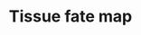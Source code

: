 ---
annotations:
- type: Pathway Ontology
  value: regulatory pathway
authors:
- Nsalomonis
- Andra
- Khanspers
- MaintBot
- MirellaKalafati
- Eweitz
description: 'Proposed lineage fate map focusing on (1) adult tissues, (2) fetal tissues,
  (3) terminally differentiated cells, (5) stem cells and (4) progenitor cells. This
  pathway is currently in progress but will ultimately be a hub to tissue and cell
  type specific pathways (nodes converted to pathway nodes).   ''''''How to Use''''''  This
  network is most useful when viewed in Cytoscape with corresponding cell/tissue association
  data. To use, simply save the GPML and open in Cytoscape (File > Import > Network
  (Multiple File Types)...) and change the visual style of the pathway to one of the
  default options under VizMapper > Current Visual Style or load this specific VisualStyle:
  http://altanalyze.org/TissueFateMap-VizMapperProperty.props. To visualize tissue/cell
  association data, load an attribute file with corresponding tissue/cell names (e.g.,
  from AltAnalyze''s TissueMapper software) using File > Import > Node Attributes
  (mapping the tissue column to CanonicalName) and set your coloring parameters from
  VizMapper > Node Color.'
last-edited: 2021-05-09
organisms:
- Homo sapiens
redirect_from:
- /index.php/Pathway:WP2062
- /instance/WP2062
schema-jsonld:
- '@context': https://schema.org/
  '@id': https://wikipathways.github.io/pathways/WP2062.html
  '@type': Dataset
  creator:
    '@type': Organization
    name: WikiPathways
  description: 'Proposed lineage fate map focusing on (1) adult tissues, (2) fetal
    tissues, (3) terminally differentiated cells, (5) stem cells and (4) progenitor
    cells. This pathway is currently in progress but will ultimately be a hub to tissue
    and cell type specific pathways (nodes converted to pathway nodes).   ''''''How
    to Use''''''  This network is most useful when viewed in Cytoscape with corresponding
    cell/tissue association data. To use, simply save the GPML and open in Cytoscape
    (File > Import > Network (Multiple File Types)...) and change the visual style
    of the pathway to one of the default options under VizMapper > Current Visual
    Style or load this specific VisualStyle: http://altanalyze.org/TissueFateMap-VizMapperProperty.props.
    To visualize tissue/cell association data, load an attribute file with corresponding
    tissue/cell names (e.g., from AltAnalyze''s TissueMapper software) using File
    > Import > Node Attributes (mapping the tissue column to CanonicalName) and set
    your coloring parameters from VizMapper > Node Color.'
  keywords:
  - Sebacious Glands
  - Neural Tube
  - Ventricle
  - Occipital Visual Neocortex
  - Endothelial Cells
  - Mullerian Ducts
  - Crainial Motor Nerves
  - Megakaryocyte
  - Fetal Small Intestine
  - Fallopian Tube
  - Duodenum
  - Pancreas
  - Temporal Lobe
  - Blood Vessels
  - CD19+
  - Right Atrium
  - Epicardium
  - Adrenal Gland
  - Zygote
  - Head Muscles
  - CD14+
  - Medial Prefrontal Neocortex
  - Neural Stem Cells
  - Second Trimester
  - Fetal Kidney Renal Pelvis
  - Synovial Membrane
  - Fetal Spinal Cord
  - Bronchi
  - Accumbens
  - Substantia Nigra Reticulata
  - Digestive Tube
  - Early Endoderm Progenitor
  - Pars Neuralis of Hypophysis
  - Myeloid Progenitor
  - Dentin of Teeth
  - Hemangioblastic Stem Cells
  - Dorsolateral Prefrontal Neocortex
  - Hemangioblast Tissue
  - Tonsil
  - Breast
  - Adrenal Cortex
  - Retina Inner Plexiform Cells
  - Islet Cells
  - Middle First Trimester
  - Schwann Cells
  - Oligodendrocytes
  - Connective Tissue Layers of Skin
  - Penis
  - B Cells
  - Oocytes
  - Medulla of Adrenal
  - Spermatogonial Stem Cells
  - Vulva
  - Nails
  - Myoblast
  - Aorta
  - Lungs
  - Trachea
  - Cerebellar Hemisphere
  - Cephalic Connective tissue
  - Leg Muscle
  - Itermediate Mesoderm
  - Subcutaneous Adipose
  - Retina
  - Urethra
  - Splanchnic Mesoderm
  - Ectoderm Progenitor
  - Forebrain
  - Smooth Muscle Cells
  - Embryo
  - Fetal Thymus
  - Hindbrain
  - Oviducts
  - Kidney Medulla
  - Bone Marrow Stem Cells
  - Hepatoblasts
  - Stomach Cardiac
  - Coronary Artery
  - Aorta Smooth Muscle Cells
  - Lateral Mesoderm
  - Mediodorsal Thalamus
  - Cerebellar Vermis
  - Cardiac Fibroblast Progenitor
  - Medulla
  - Bone Marrow Hematopoietic Progenitors
  - Hair
  - Fetal Skeletal Muscle
  - Cytotrophoblast
  - Nasal-Olfactory Epithelium
  - Myotube
  - Stomach Fundus
  - Tongue
  - Perivascular Adipose
  - Astrocytes
  - Epimyocardium
  - Oligodendrocyte Progenitor
  - Serotonergic
  - Amygdala
  - Dorsal Root Ganglia
  - Stroma of Gonads
  - Neural Crest Stem Cells
  - T Cells
  - Kidney Cortex
  - Caudate
  - Fetal Liver
  - Midbrain
  - Atrium
  - Thyroid
  - Arm Muscle
  - Thymus
  - Visceral Peritoneum
  - Mesenchymal Stem Cells
  - CD8+
  - Heart
  - Hepatocytes
  - Lymphoid Progentior
  - GABAergic
  - Peritoneum
  - Cholinergic
  - Deltoid Muscle
  - Left Atrium
  - Visual Cortex
  - Melanocyte
  - Ventrolateral Prefrontal Neocortex
  - Temporal Auditory Neocortex
  - Hematopoietic Progenitor
  - Primordial Germ Cells
  - Dermal Progenitor
  - Bone Marrow
  - Macrophages
  - Pituitary Gland
  - Erythrocytes
  - Thymocytes
  - Glial Cells
  - Placenta
  - CD71+
  - Blood
  - GABAergic Progenitor
  - Dermatomes
  - Colon Cecum
  - Esophagus
  - Fetal Large Intestine
  - Adipocyte Progenitor
  - Hypophysis Anteriror Lobe
  - Vestibular Nuclei Superior
  - Osteoblasts
  - Prostate
  - Hypothalamus
  - Thalamus Lateral Nuclei
  - Pericardium
  - Endometrium
  - Substantia Nigra Pars Compacta
  - Bone Marrow Mesenchymal Stem Cells
  - Subthalamic Nucleus
  - Photoreceptor Cells
  - Astrocyte Progenitor
  - Cerebellum
  - Cortex
  - Mesonephric Ducts
  - Ventral Mesoderm
  - Oral Mucosa
  - Kidney
  - CD4+
  - Outer Epithelium of Body
  - Cranial Sensory Ganglia and Nerves
  - Cardiac Progenitor
  - Nodose Nucleus
  - Occipital Lobe
  - Vas Deferens
  - Temporal Association Cortex
  - Partially Reprogrammed iPS Cells
  - Stomach Pyloric
  - Adipocytes
  - Colon
  - Auditory Vescicle
  - Small Intestine
  - Neural Crest Mesenchymal Stem Cells
  - Right Ventricle
  - Corpus Callosum
  - Fetal Arm Muscle
  - Trigeminal Ganglia
  - Cardiomyocytes
  - Mesentaries
  - NK Cells
  - Retina Inner Nuclear Cells
  - Orbital Prefrontal Neocortex
  - Mesenchyme
  - Dorsal-Paraxial Mesoderm
  - Serotonergic Progenitor
  - Liver Hematopoietic Stem Cells
  - Globus Pallidus
  - Gloubus Pallidum External
  - Brown Adipose
  - Stomach
  - Optic Nerve
  - Ovaries
  - Testes
  - Granulocytes
  - Muscle
  - Erythroblast Progenitor
  - Appendecular Skeleton
  - Scleroteomes
  - Fetal Kidney Renal Cortex
  - Neural Progenitor
  - Head Mesenchyme
  - Subcortical
  - Pharyngeal Pouches
  - Urinary Bladder
  - Large Intestine
  - Parietal Lobe
  - Frontal Cortex
  - Motor Somatosensory Neocortex
  - Induced Pluripotent Stem Cells
  - Fetal Adrenal Cortex
  - Trophoectoderm
  - Appendage Muscles
  - Myotomes
  - Syncytiotrophoblast
  - Pharyngeal Mucosa
  - Dopaminergic
  - Fetal Heart
  - Chorion
  - Hippocampus
  - Fetal Kidney
  - Mesoderm Progenitor
  - Primitive Gut
  - Blood Corpuscles
  - Fetal Lungs
  - Mammary Glands
  - Pleura
  - Cardiac Fibroblasts
  - Substantia Nigra
  - Gloubus Pallidum Internal
  - Pathway
  - Skin
  - Fetal Pancreas
  - Tongue Main Corpus
  - Jejunum
  - Brain
  - Skull and Branchial Cartilages
  - Endocardium
  - Stomodaeal Epithelium
  - Somatic Mesoderm
  - Outer Layers of Eye
  - Neural Crest
  - White Adipose
  - Tonsillar Recesses
  - Fetal Leg Muscle
  - Spleen
  - Bone
  - Fetus
  - Parathyroids
  - Adipose Tissue
  - Myocardium
  - Glutamatergic
  - Visceral Pleura
  - Mesendoderm
  - Sympathetic Ganglia
  - Glutamatergic Progenitor
  - Cholinergic Progenitor
  - Sweat Glands
  - Frontal Lobe
  - Thalamus
  - Vagina
  - Oral Epithelium
  - Trophoectoderm Stem Cells
  - Microglia
  - Left Ventricle
  - Epididymal Adipose
  - Prostate Gland
  - Teeth Enamel
  - Putamen
  - Blastocyst
  - Thymocyte
  - Viscera
  - Fibroblasts
  - Epididymis
  - Nipple
  - Prefrontal Cortex
  - Tongue Superior With Papillae
  - Liver
  - Dermal Stem Cell
  - Anal Canal
  - Spinal Dorsal Root Ganglia
  - Endoderm
  - Fetal Brain
  - Saphenous Vein
  - Skeletal Muscle
  - Thalamus Subthalamic Nucleus
  - Vena Cava
  - Omental Adipose
  - Myometrium
  - Joint Tissue Synovium
  - Cervix
  - CD34+
  - Cerebral Cortex
  - Salivary Gland
  - Endoderm Progenitor
  - Pluripotent Stem Cells
  - Fetal Thyroid
  - Pharynx
  - Eye Lens
  - Morula
  - Retina Ganglion Cells
  - Ventral Tegmental Area
  - Sensory Sinal Nerve Roots
  - Parietal Association Neocortex
  - Schwann Cell Progenitor
  - Dopaminergic Progenitor
  - Connective Tissue
  - Retrocervical Infiltrate
  - Keratinocytes
  - Embryonic Fibroblasts
  - Late First Trimester
  - Lymph Nodes
  - Striatum Putamen and Caudate Nucleus
  - Epithelial Cells
  - Middle ear
  - Pons
  - Endothelium of Blood Vessels
  - Uterus
  - Allantois
  - Axial Skeleton
  - Monocytes
  - Spinal Cord
  - Chondrocytes
  - Early First Trimester
  license: CC0
  name: Tissue fate map
seo: CreativeWork
title: Tissue fate map
wpid: WP2062
---